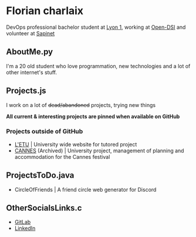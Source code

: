 # Florian charlaix

DevOps professional bachelor student at [Lyon 1](https://iut.univ-lyon1.fr), working at [Open-DSI](https://www.open-dsi.fr) and volunteer at [Sapinet](https://sapinet.fr)

## AboutMe.py

I'm a 20 old student who love programmation, new technologies and a lot of other internet's stuff.

## Projects.js

I work on a lot of ~~dead/abandoned~~ projects, trying new things

**All current & interesting projects are pinned when available on GitHub**

### Projects outside of GitHub
- [L'ETU](https://github.com/flifloo/LETU) | University wide website for tutored project
- [CANNES](https://forge.univ-lyon1.fr/cannes-cpoa) (Archived) |  University project, management of planning and accommodation for the Cannes festival

## ProjectsToDo.java
- CircleOfFriends | A friend circle web generator for Discord

## OtherSocialsLinks.c
- [GitLab](https://git.flifloo.fr/flifloo)
- [LinkedIn](https://www.linkedin.com/in/florian-charlaix/)
